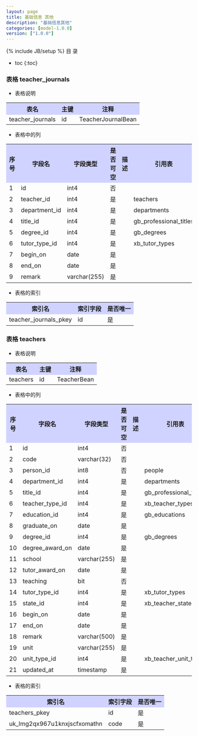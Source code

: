 ```yaml
---
layout: page
title: 基础信息 其他
description: "基础信息其他"
categories: [model-1.0.0]
version: ["1.0.0"]
---
```

{% include JB/setup %}
 目  录

* toc
{:toc}



### 表格 teacher_journals

  * 表格说明

<table class="table table-bordered table-striped table-condensed">
<tr><th style="background-color:#D0D3FF">表名</th><th style="background-color:#D0D3FF">主键</th><th style="background-color:#D0D3FF">注释</th>  </tr>
<tr><td>teacher_journals</td><td>id</td><td>TeacherJournalBean</td>  </tr>
</table>

  * 表格中的列

<table class="table table-bordered table-striped table-condensed">
<tr><th style="background-color:#D0D3FF">序号</th><th style="background-color:#D0D3FF">字段名</th><th style="background-color:#D0D3FF">字段类型</th><th style="background-color:#D0D3FF">是否可空</th><th style="background-color:#D0D3FF">描述</th><th style="background-color:#D0D3FF">引用表</th>  </tr>
<tr><td>1</td><td>id</td><td>int4</td><td>否</td><td></td><td></td>  </tr>
<tr><td>2</td><td>teacher_id</td><td>int4</td><td>是</td><td></td><td>teachers</td>  </tr>
<tr><td>3</td><td>department_id</td><td>int4</td><td>是</td><td></td><td>departments</td>  </tr>
<tr><td>4</td><td>title_id</td><td>int4</td><td>是</td><td></td><td>gb_professional_titles</td>  </tr>
<tr><td>5</td><td>degree_id</td><td>int4</td><td>是</td><td></td><td>gb_degrees</td>  </tr>
<tr><td>6</td><td>tutor_type_id</td><td>int4</td><td>是</td><td></td><td>xb_tutor_types</td>  </tr>
<tr><td>7</td><td>begin_on</td><td>date</td><td>是</td><td></td><td></td>  </tr>
<tr><td>8</td><td>end_on</td><td>date</td><td>是</td><td></td><td></td>  </tr>
<tr><td>9</td><td>remark</td><td>varchar(255)</td><td>是</td><td></td><td></td>  </tr>
</table>

 
  * 表格的索引

<table class="table table-bordered table-striped table-condensed">
  <tr>
<th style="background-color:#D0D3FF">索引名</th><th style="background-color:#D0D3FF">索引字段</th><th style="background-color:#D0D3FF">是否唯一</th>  </tr>
<tr><td>teacher_journals_pkey</td><td>id&nbsp;</td><td>是</td>  </tr>
</table>

### 表格 teachers

  * 表格说明

<table class="table table-bordered table-striped table-condensed">
<tr><th style="background-color:#D0D3FF">表名</th><th style="background-color:#D0D3FF">主键</th><th style="background-color:#D0D3FF">注释</th>  </tr>
<tr><td>teachers</td><td>id</td><td>TeacherBean</td>  </tr>
</table>

  * 表格中的列

<table class="table table-bordered table-striped table-condensed">
<tr><th style="background-color:#D0D3FF">序号</th><th style="background-color:#D0D3FF">字段名</th><th style="background-color:#D0D3FF">字段类型</th><th style="background-color:#D0D3FF">是否可空</th><th style="background-color:#D0D3FF">描述</th><th style="background-color:#D0D3FF">引用表</th>  </tr>
<tr><td>1</td><td>id</td><td>int4</td><td>否</td><td></td><td></td>  </tr>
<tr><td>2</td><td>code</td><td>varchar(32)</td><td>否</td><td></td><td></td>  </tr>
<tr><td>3</td><td>person_id</td><td>int8</td><td>否</td><td></td><td>people</td>  </tr>
<tr><td>4</td><td>department_id</td><td>int4</td><td>是</td><td></td><td>departments</td>  </tr>
<tr><td>5</td><td>title_id</td><td>int4</td><td>是</td><td></td><td>gb_professional_titles</td>  </tr>
<tr><td>6</td><td>teacher_type_id</td><td>int4</td><td>是</td><td></td><td>xb_teacher_types</td>  </tr>
<tr><td>7</td><td>education_id</td><td>int4</td><td>是</td><td></td><td>gb_educations</td>  </tr>
<tr><td>8</td><td>graduate_on</td><td>date</td><td>是</td><td></td><td></td>  </tr>
<tr><td>9</td><td>degree_id</td><td>int4</td><td>是</td><td></td><td>gb_degrees</td>  </tr>
<tr><td>10</td><td>degree_award_on</td><td>date</td><td>是</td><td></td><td></td>  </tr>
<tr><td>11</td><td>school</td><td>varchar(255)</td><td>是</td><td></td><td></td>  </tr>
<tr><td>12</td><td>tutor_award_on</td><td>date</td><td>是</td><td></td><td></td>  </tr>
<tr><td>13</td><td>teaching</td><td>bit</td><td>否</td><td></td><td></td>  </tr>
<tr><td>14</td><td>tutor_type_id</td><td>int4</td><td>是</td><td></td><td>xb_tutor_types</td>  </tr>
<tr><td>15</td><td>state_id</td><td>int4</td><td>是</td><td></td><td>xb_teacher_states</td>  </tr>
<tr><td>16</td><td>begin_on</td><td>date</td><td>是</td><td></td><td></td>  </tr>
<tr><td>17</td><td>end_on</td><td>date</td><td>是</td><td></td><td></td>  </tr>
<tr><td>18</td><td>remark</td><td>varchar(500)</td><td>是</td><td></td><td></td>  </tr>
<tr><td>19</td><td>unit</td><td>varchar(255)</td><td>是</td><td></td><td></td>  </tr>
<tr><td>20</td><td>unit_type_id</td><td>int4</td><td>是</td><td></td><td>xb_teacher_unit_types</td>  </tr>
<tr><td>21</td><td>updated_at</td><td>timestamp</td><td>是</td><td></td><td></td>  </tr>
</table>

 
  * 表格的索引

<table class="table table-bordered table-striped table-condensed">
  <tr>
<th style="background-color:#D0D3FF">索引名</th><th style="background-color:#D0D3FF">索引字段</th><th style="background-color:#D0D3FF">是否唯一</th>  </tr>
<tr><td>teachers_pkey</td><td>id&nbsp;</td><td>是</td>  </tr>
<tr><td>uk_lmg2qx967u1knxjscfxomathn</td><td>code&nbsp;</td><td>是</td>  </tr>
</table>
